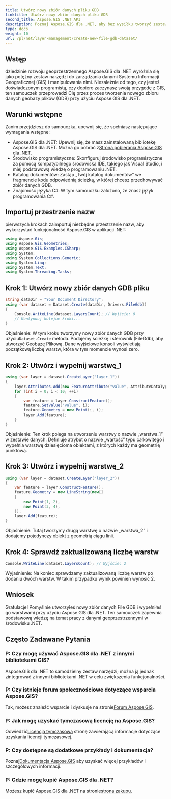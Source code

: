 ```yaml
---
title: Utwórz nowy zbiór danych pliku GDB
linktitle: Utwórz nowy zbiór danych pliku GDB
second_title: Aspose.GIS .NET API
description: Poznaj Aspose.GIS dla .NET, aby bez wysiłku tworzyć zestawy danych GIS i zarządzać nimi. Pobierz teraz, aby zapewnić płynny rozwój geoprzestrzenny. #Aspose #GIS
type: docs
weight: 10
url: /pl/net/layer-management/create-new-file-gdb-dataset/
---
```

## Wstęp
dziedzinie rozwoju geoprzestrzennego Aspose.GIS dla .NET wyróżnia się jako potężny zestaw narzędzi do zarządzania danymi Systemu Informacji Geograficznej (GIS) i manipulowania nimi. Niezależnie od tego, czy jesteś doświadczonym programistą, czy dopiero zaczynasz swoją przygodę z GIS, ten samouczek przeprowadzi Cię przez proces tworzenia nowego zbioru danych geobazy plików (GDB) przy użyciu Aspose.GIS dla .NET.
## Warunki wstępne
Zanim przejdziesz do samouczka, upewnij się, że spełniasz następujące wymagania wstępne:
-  Aspose.GIS dla .NET: Upewnij się, że masz zainstalowaną bibliotekę Aspose.GIS dla .NET. Można go pobrać z[Strona pobierania Aspose.GIS dla .NET](https://releases.aspose.com/gis/net/).
- Środowisko programistyczne: Skonfiguruj środowisko programistyczne za pomocą kompatybilnego środowiska IDE, takiego jak Visual Studio, i miej podstawową wiedzę o programowaniu .NET.
- Katalog dokumentów: Zastąp „Twój katalog dokumentów” we fragmencie kodu odpowiednią ścieżką, w której chcesz przechowywać zbiór danych GDB.
- Znajomość języka C#: W tym samouczku założono, że znasz język programowania C#.
## Importuj przestrzenie nazw
pierwszych krokach zaimportuj niezbędne przestrzenie nazw, aby wykorzystać funkcjonalność Aspose.GIS w aplikacji .NET:
```csharp
using Aspose.Gis;
using Aspose.Gis.Geometries;
using Aspose.GIS.Examples.CSharp;
using System;
using System.Collections.Generic;
using System.Linq;
using System.Text;
using System.Threading.Tasks;
```
## Krok 1: Utwórz nowy zbiór danych GDB pliku
```csharp
string dataDir = "Your Document Directory";
using (var dataset = Dataset.Create(dataDir, Drivers.FileGdb))
{
    Console.WriteLine(dataset.LayersCount); // Wyjście: 0
    // Kontynuuj kolejne kroki...
}
```
 Objaśnienie: W tym kroku tworzymy nowy zbiór danych GDB przy użyciu`Dataset.Create` metoda. Podajemy ścieżkę i sterownik (FileGdb), aby utworzyć Geobazę Plikową. Dane wyjściowe konsoli wyświetlają początkową liczbę warstw, która w tym momencie wynosi zero.
## Krok 2: Utwórz i wypełnij warstwę_1
```csharp
using (var layer = dataset.CreateLayer("layer_1"))
{
    layer.Attributes.Add(new FeatureAttribute("value", AttributeDataType.Integer));
    for (int i = 0; i < 10; ++i)
    {
        var feature = layer.ConstructFeature();
        feature.SetValue("value", i);
        feature.Geometry = new Point(i, i);
        layer.Add(feature);
    }
}
```
Objaśnienie: Ten krok polega na utworzeniu warstwy o nazwie „warstwa_1” w zestawie danych. Definiuje atrybut o nazwie „wartość” typu całkowitego i wypełnia warstwę dziesięcioma obiektami, z których każdy ma geometrię punktową.
## Krok 3: Utwórz i wypełnij warstwę_2
```csharp
using (var layer = dataset.CreateLayer("layer_2"))
{
    var feature = layer.ConstructFeature();
    feature.Geometry = new LineString(new[]
    {
        new Point(1, 2),
        new Point(3, 4),
    });
    layer.Add(feature);
}
```
Objaśnienie: Tutaj tworzymy drugą warstwę o nazwie „warstwa_2” i dodajemy pojedynczy obiekt z geometrią ciągu linii.
## Krok 4: Sprawdź zaktualizowaną liczbę warstw
```csharp
Console.WriteLine(dataset.LayersCount); // Wyjście: 2
```
Wyjaśnienie: Na koniec sprawdzamy zaktualizowaną liczbę warstw po dodaniu dwóch warstw. W takim przypadku wynik powinien wynosić 2.
## Wniosek
Gratulacje! Pomyślnie utworzyłeś nowy zbiór danych File GDB i wypełniłeś go warstwami przy użyciu Aspose.GIS dla .NET. Ten samouczek zapewnia podstawową wiedzę na temat pracy z danymi geoprzestrzennymi w środowisku .NET.
## Często Zadawane Pytania
### P: Czy mogę używać Aspose.GIS dla .NET z innymi bibliotekami GIS?
Aspose.GIS dla .NET to samodzielny zestaw narzędzi; można ją jednak zintegrować z innymi bibliotekami .NET w celu zwiększenia funkcjonalności.
### P: Czy istnieje forum społecznościowe dotyczące wsparcia Aspose.GIS?
 Tak, możesz znaleźć wsparcie i dyskusje na stronie[Forum Aspose.GIS](https://forum.aspose.com/c/gis/33).
### P: Jak mogę uzyskać tymczasową licencję na Aspose.GIS?
 Odwiedzić[Licencja tymczasowa](https://purchase.aspose.com/temporary-license/) stronę zawierającą informacje dotyczące uzyskania licencji tymczasowej.
### P: Czy dostępne są dodatkowe przykłady i dokumentacja?
 Poznaj[Dokumentacja Aspose.GIS](https://reference.aspose.com/gis/net/) aby uzyskać więcej przykładów i szczegółowych informacji.
### P: Gdzie mogę kupić Aspose.GIS dla .NET?
 Możesz kupić Aspose.GIS dla .NET na stronie[strona zakupu](https://purchase.aspose.com/buy).